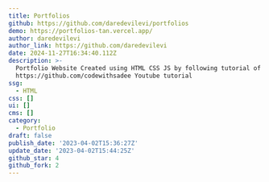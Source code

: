 ```yaml
---
title: Portfolios
github: https://github.com/daredevilevi/portfolios
demo: https://portfolios-tan.vercel.app/
author: daredevilevi
author_link: https://github.com/daredevilevi
date: 2024-11-27T16:34:40.112Z
description: >-
  Portfolio Website Created using HTML CSS JS by following tutorial of
  https://github.com/codewithsadee Youtube tutorial
ssg:
  - HTML
css: []
ui: []
cms: []
category:
  - Portfolio
draft: false
publish_date: '2023-04-02T15:36:27Z'
update_date: '2023-04-02T15:44:25Z'
github_star: 4
github_fork: 2
---
```

